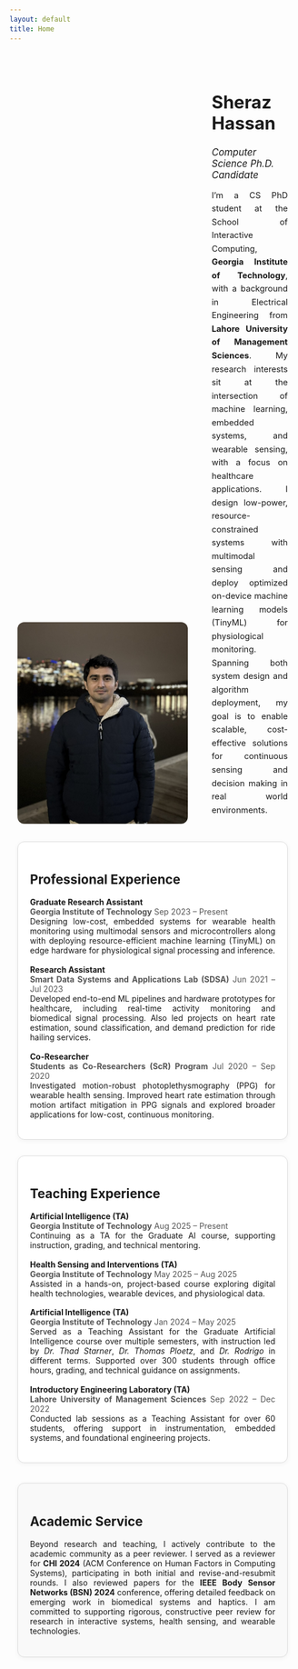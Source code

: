 ```yaml
---
layout: default
title: Home
---
```


<div style="display: flex; flex-wrap: wrap; align-items: flex-end; gap: 3em;  padding: 2em 1em;">
  <div style="flex: 0 0 300px;">
    <img src="/assets/images/profile.jpg" alt="Sheraz Hassan" style="width: 100%; border-radius: 12px; object-fit: cover;">
  </div>
  <div style="flex: 1; align-self: flex-end;">
    <h1 style="font-size: 2.2em; margin-bottom: 0.3em;">Sheraz Hassan</h1>
    <h2 style="font-weight: normal; font-size: 1.2em; margin-bottom: 0.6em;"><em>Computer Science Ph.D. Candidate</em></h2>
    <!-- <p style="margin: 0.5em 0; font-size: 1.05em;">Machine Learning &bull; Embedded Health Sensing &bull; Wearable Computing</p> -->
    <p style="margin-top: 1em; font-size: 1.05em; line-height: 1.6;text-align: justify;">
      I’m a CS PhD student at the School of Interactive Computing, <strong>Georgia Institute of Technology</strong>, with a background in Electrical Engineering from <strong>Lahore University of Management Sciences</strong>. My research interests sit at the intersection of machine learning, embedded systems, and wearable sensing, with a focus on healthcare applications. I design low-power, resource-constrained systems with multimodal sensing and deploy optimized on-device machine learning models (TinyML) for physiological monitoring. Spanning both system design and algorithm deployment, my goal is to enable scalable, cost-effective solutions for continuous sensing and decision making in real world environments.
    </p>
  </div>
</div>

<div style=" padding: 0 1em;">
  <div style="display: flex; flex-wrap: wrap; gap: 2em; align-items: stretch;text-align: justify;">
    <!-- Left Column: Professional Experience -->
    <div style="flex: 1; min-width: 280px; background: #fff; border: 1px solid #ddd; border-radius: 12px; padding: 1.5em; box-shadow: 0 2px 8px rgba(0,0,0,0.05);">
      <h2 style="font-size: 1.6em; margin-bottom: 0.8em;">Professional Experience</h2>
      <p style="margin-bottom: 1.2em;">
        <strong>Graduate Research Assistant</strong><br>
        <span style="color: #555;"><strong>Georgia Institute of Technology</strong>  Sep 2023 – Present</span><br>
        Designing low-cost, embedded systems for wearable health monitoring using multimodal sensors and microcontrollers along with deploying resource-efficient machine learning (TinyML) on edge hardware for physiological signal processing and inference.
      </p>
      <p style="margin-bottom: 1.2em;">
        <strong>Research Assistant</strong><br>
        <span style="color: #555;"><strong>Smart Data Systems and Applications Lab (SDSA)</strong>  Jun 2021 – Jul 2023</span><br>
        Developed end-to-end ML pipelines and hardware prototypes for healthcare, including real-time activity monitoring and biomedical signal processing. Also led projects on heart rate estimation, sound classification, and demand prediction for ride hailing services.
      </p>
      <p>
        <strong>Co-Researcher</strong><br>
        <span style="color: #555;"><strong>Students as Co-Researchers (ScR) Program</strong>  Jul 2020 – Sep 2020</span><br>
        Investigated motion-robust photoplethysmography (PPG) for wearable health sensing. Improved heart rate estimation through motion artifact mitigation in PPG signals and explored broader applications for low-cost, continuous monitoring.
      </p>
    </div>
    <!-- Right Column: Teaching Experience -->
    <div style="flex: 1; min-width: 280px; background: #fff; border: 1px solid #ddd; border-radius: 12px; padding: 1.5em; box-shadow: 0 2px 8px rgba(0,0,0,0.05);">
      <h2 style="font-size: 1.6em; margin-bottom: 0.8em;">Teaching Experience</h2>
      <p style="margin-bottom: 1.2em;">
        <strong>Artificial Intelligence (TA)</strong><br>
        <span style="color: #555;"><strong>Georgia Institute of Technology</strong>  Aug 2025 – Present</span><br>
        Continuing as a TA for the Graduate AI course, supporting instruction, grading, and technical mentoring.
      </p>
      <p style="margin-bottom: 1.2em;">
        <strong>Health Sensing and Interventions (TA)</strong><br>
        <span style="color: #555;"><strong>Georgia Institute of Technology</strong>  May 2025 – Aug 2025</span><br>
        Assisted in a hands-on, project-based course exploring digital health technologies, wearable devices, and physiological data.
      </p>
      <p style="margin-bottom: 1.2em;">
        <strong>Artificial Intelligence (TA)</strong><br>
        <span style="color: #555;"><strong>Georgia Institute of Technology</strong>  Jan 2024 – May 2025</span><br>
        Served as a Teaching Assistant for the Graduate Artificial Intelligence course over multiple semesters, with instruction led by <em>Dr. Thad Starner</em>, <em>Dr. Thomas Ploetz</em>, and <em>Dr. Rodrigo</em> in different terms. Supported over 300 students through office hours, grading, and technical guidance on assignments.
      </p>
      <p>
        <strong>Introductory Engineering Laboratory (TA)</strong><br>
        <span style="color: #555;"><strong>Lahore University of Management Sciences</strong>  Sep 2022 – Dec 2022</span><br>
        Conducted lab sessions as a Teaching Assistant for over 60 students, offering support in instrumentation, embedded systems, and foundational engineering projects.
      </p>
    </div>
    <!-- Combined Service Block -->
    <div style="margin-top: 0.5em; padding: 1.5em; background: #f9f9f9; border: 1px solid #ddd; border-radius: 12px; box-shadow: 0 2px 8px rgba(0,0,0,0.05);">
      <h2 style="font-size: 1.6em; margin-bottom: 0.8em;">Academic Service</h2>
      <p style="margin-bottom: 1.2em; text-align: justify;">
        Beyond research and teaching, I actively contribute to the academic community as a peer reviewer. I served as a reviewer for <strong>CHI 2024</strong> (ACM Conference on Human Factors in Computing Systems), participating in both initial and revise-and-resubmit rounds. I also reviewed papers for the <strong>IEEE Body Sensor Networks (BSN) 2024</strong> conference, offering detailed feedback on emerging work in biomedical systems and haptics. I am committed to supporting rigorous, constructive peer review for research in interactive systems, health sensing, and wearable technologies.
      </p>
    </div>



  </div>
</div>



